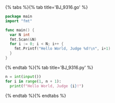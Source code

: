 {% tabs %}{% tab title='BJ_9316.go' %}

```go
package main
import "fmt"

func main() {
  var N int
  fmt.Scan(&N)
  for i := 0; i < N; i++ {
    fmt.Printf("Hello World, Judge %d!\n", i+1)
  }
}
```

{% endtab %}{% tab title='BJ_9316.py' %}

```py
n = int(input())
for i in range(1, n + 1):
  print(f"Hello World, Judge {i}!")
```

{% endtab %}{% endtabs %}
